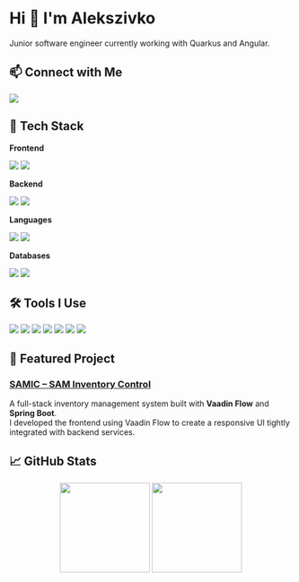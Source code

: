 # Hi 👋 I'm Alekszivko

Junior software engineer currently working with Quarkus and Angular.


## 📫 Connect with Me

<p>
  <a href="https://www.linkedin.com/in/x00x01/">
    <img src="https://img.shields.io/badge/LinkedIn-x00x01-0A66C2?style=flat&logo=linkedin&logoColor=white" />
  </a>
</p>


## 🚀 Tech Stack

**Frontend**  
<p>
  <img src="https://img.shields.io/badge/Angular-DD0031?style=flat&logo=angular&logoColor=white" />
  <img src="https://img.shields.io/badge/Vaadin%20Flow-00B4F0?style=flat&logo=vaadin&logoColor=white" />
</p>

**Backend**  
<p>
  <img src="https://img.shields.io/badge/Quarkus-4695EB?style=flat&logo=quarkus&logoColor=white" />
  <img src="https://img.shields.io/badge/Spring%20Boot-6DB33F?style=flat&logo=springboot&logoColor=white" />
</p>

**Languages**  
<p>
  <img src="https://img.shields.io/badge/Java-007396?style=flat&logo=openjdk&logoColor=white" />
  <img src="https://img.shields.io/badge/TypeScript-007ACC?style=flat&logo=typescript&logoColor=white" />
</p>

**Databases**  
<p>
  <img src="https://img.shields.io/badge/PostgreSQL-336791?style=flat&logo=postgresql&logoColor=white" />
  <img src="https://img.shields.io/badge/MongoDB-47A248?style=flat&logo=mongodb&logoColor=white" />
</p>


## 🛠 Tools I Use

<p>
  <img src="https://img.shields.io/badge/IntelliJ%20IDEA-000000?style=flat&logo=intellijidea&logoColor=white" />
  <img src="https://img.shields.io/badge/Git-F05032?style=flat&logo=git&logoColor=white" />
  <img src="https://img.shields.io/badge/Linux-FCC624?style=flat&logo=linux&logoColor=black" />
  <img src="https://img.shields.io/badge/macOS-000000?style=flat&logo=apple&logoColor=white" />
  <img src="https://img.shields.io/badge/Maven-C71A36?style=flat&logo=apachemaven&logoColor=white" />
  <img src="https://img.shields.io/badge/Docker-2496ED?style=flat&logo=docker&logoColor=white" />
  <img src="https://img.shields.io/badge/Aerospace-blue?style=flat" />
</p>


## 🧩 Featured Project

### [SAMIC – SAM Inventory Control](https://github.com/alekszivko/SAMInventoryControl)

A full-stack inventory management system built with **Vaadin Flow** and **Spring Boot**.  
I developed the frontend using Vaadin Flow to create a responsive UI tightly integrated with backend services.


## 📈 GitHub Stats

<div align="center">
  <img height="160" src="https://github-readme-stats.vercel.app/api?username=alekszivko&show_icons=true&theme=github_dark&hide=issues&hide_title=true" />
  <img height="160" src="https://github-readme-stats.vercel.app/api/top-langs/?username=alekszivko&layout=compact&theme=github_dark&hide_title=true" />
</div>
